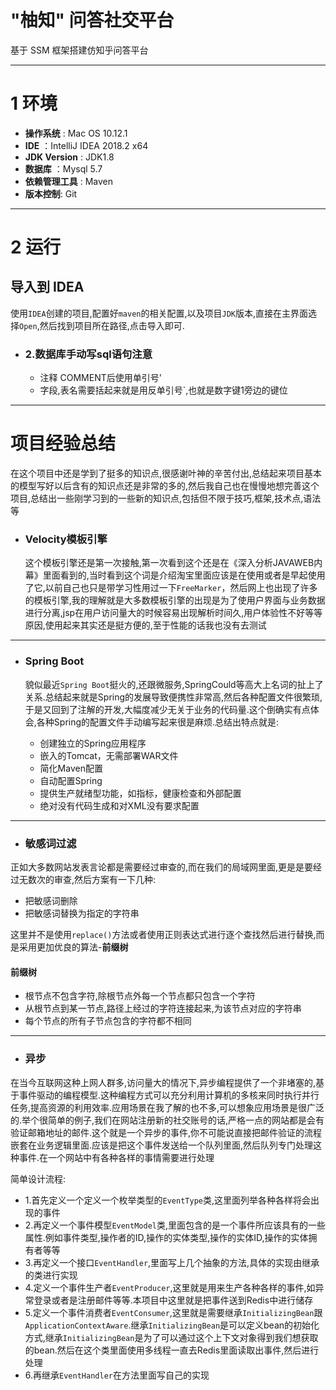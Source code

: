 # "柚知" 问答社交平台

基于 SSM 框架搭建仿知乎问答平台


* * *

# 1 环境
*   **操作系统** : Mac OS 10.12.1
*   **IDE** ：IntelliJ IDEA 2018.2  x64
*   **JDK Version** : JDK1.8
*   **数据库** ：Mysql 5.7
*   **依赖管理工具** : Maven
*   **版本控制**: Git

* * *

# 2 运行
## 导入到 IDEA

使用`IDEA`创建的项目,配置好`maven`的相关配置,以及项目`JDK`版本,直接在主界面选择`Open`,然后找到项目所在路径,点击导入即可.




*   ### [](https://github.com/Sunybyjava/wenda#2%E6%95%B0%E6%8D%AE%E5%BA%93%E6%89%8B%E5%8A%A8%E5%86%99sql%E8%AF%AD%E5%8F%A5%E6%B3%A8%E6%84%8F)2.数据库手动写sql语句注意

    *   注释 COMMENT后使用单引号'
    *   字段,表名需要括起来就是用反单引号`,也就是数字键1旁边的键位

* * *

# 项目经验总结

在这个项目中还是学到了挺多的知识点,很感谢叶神的辛苦付出,总结起来项目基本的模型写好以后含有的知识点还是非常的多的,然后我自己也在慢慢地想完善这个项目,总结出一些刚学习到的一些新的知识点,包括但不限于技巧,框架,技术点,语法等

*   ### [](https://github.com/Sunybyjava/wenda#velocity%E6%A8%A1%E6%9D%BF%E5%BC%95%E6%93%8E)Velocity模板引擎

    这个模板引擎还是第一次接触,第一次看到这个还是在《深入分析JAVAWEB内幕》里面看到的,当时看到这个词是介绍淘宝里面应该是在使用或者是早起使用了它,以前自己也只是带学习性用过一下`FreeMarker`，然后网上也出现了许多的模板引擎,我的理解就是大多数模板引擎的出现是为了使用户界面与业务数据进行分离,jsp在用户访问量大的时候容易出现解析时间久,用户体验性不好等等原因,使用起来其实还是挺方便的,至于性能的话我也没有去测试

* * *

*   ### [](https://github.com/Sunybyjava/wenda#spring-boot)Spring Boot

    貌似最近`Spring Boot`挺火的,还跟微服务,SpringCould等高大上名词的扯上了关系.总结起来就是Spring的发展导致便携性非常高,然后各种配置文件很繁琐,于是又回到了注解的开发,大幅度减少无关于业务的代码量.这个倒确实有点体会,各种Spring的配置文件手动编写起来很是麻烦.总结出特点就是:

    *   创建独立的Spring应用程序
    *   嵌入的Tomcat，无需部署WAR文件
    *   简化Maven配置
    *   自动配置Spring
    *   提供生产就绪型功能，如指标，健康检查和外部配置
    *   绝对没有代码生成和对XML没有要求配置

* * *

*   ### [](https://github.com/Sunybyjava/wenda#%E6%95%8F%E6%84%9F%E8%AF%8D%E8%BF%87%E6%BB%A4)敏感词过滤

正如大多数网站发表言论都是需要经过审查的,而在我们的局域网里面,更是是要经过无数次的审查,然后方案有一下几种:

*   把敏感词删除
*   把敏感词替换为指定的字符串

这里并不是使用`replace()`方法或者使用正则表达式进行逐个查找然后进行替换,而是采用更加优良的算法-**前缀树**

#### [](https://github.com/Sunybyjava/wenda#%E5%89%8D%E7%BC%80%E6%A0%91)前缀树

*   根节点不包含字符,除根节点外每一个节点都只包含一个字符
*   从根节点到某一节点,路径上经过的字符连接起来,为该节点对应的字符串
*   每个节点的所有子节点包含的字符都不相同 
* * *

*   ### [](https://github.com/Sunybyjava/wenda#%E5%BC%82%E6%AD%A5)异步

在当今互联网这种上网人群多,访问量大的情况下,异步编程提供了一个非堵塞的,基于事件驱动的编程模型.这种编程方式可以充分利用计算机的多核来同时执行并行任务,提高资源的利用效率.应用场景在我了解的也不多,可以想象应用场景是很广泛的.举个很简单的例子,我们在网站注册新的社交账号的话,严格一点的网站都是会有验证邮箱地址的邮件.这个就是一个异步的事件,你不可能说直接把邮件验证的流程嵌套在业务逻辑里面.应该是把这个事件发送给一个队列里面,然后队列专门处理这种事件.在一个网站中有各种各样的事情需要进行处理 

简单设计流程:

*   1.首先定义一个定义一个枚举类型的`EventType`类,这里面列举各种各样将会出现的事件
*   2.再定义一个事件模型`EventModel`类,里面包含的是一个事件所应该具有的一些属性.例如事件类型,操作者的ID,操作的实体类型,操作的实体ID,操作的实体拥有者等等
*   3.再定义一个接口`EventHandler`,里面写上几个抽象的方法,具体的实现由继承的类进行实现
*   4.定义一个事件生产者`EventProducer`,这里就是用来生产各种各样的事件,如异常登录或者是注册邮件等等.本项目中这里就是把事件送到Redis中进行储存
*   5.定义一个事件消费者`EventConsumer`,这里就是需要继承`InitializingBean`跟`ApplicationContextAware`.继承`InitializingBean`是可以定义bean的初始化方式,继承`InitializingBean`是为了可以通过这个上下文对象得到我们想获取的bean.然后在这个类里面使用多线程一直去Redis里面读取出事件,然后进行处理
*   6.再继承`EventHandler`在方法里面写自己的实现

